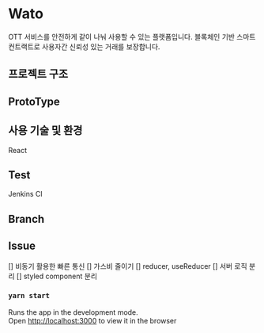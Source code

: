 # Wato

OTT 서비스를 안전하게 같이 나눠 사용할 수 있는 플랫폼입니다. 
블록체인 기반 스마트 컨트랙트로 사용자간 신뢰성 있는 거래를 보장합니다. 

## 프로젝트 구조 

## ProtoType

## 사용 기술 및 환경
React 

## Test 
Jenkins CI 

## Branch

## Issue 
[] 비동기 활용한 빠른 통신
[] 가스비 줄이기 
[] reducer, useReducer
[] 서버 로직 분리
[] styled component 분리 

### `yarn start`

Runs the app in the development mode.\
Open [http://localhost:3000](http://localhost:3000) to view it in the browser
